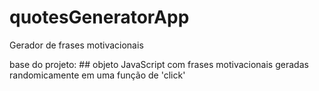 # quotesGeneratorApp

Gerador de frases motivacionais

base do projeto: ## objeto JavaScript com frases motivacionais geradas randomicamente em uma função de 'click'

